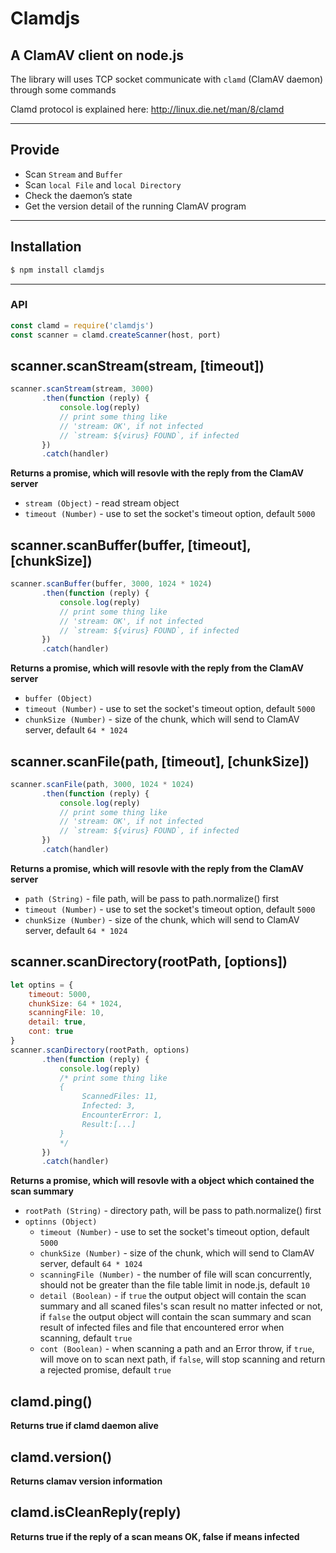 Clamdjs
===
A ClamAV client on node.js
---

The library will uses TCP socket communicate with `clamd` (ClamAV daemon) through some commands

Clamd protocol is explained here:
http://linux.die.net/man/8/clamd

----
## Provide
- Scan `Stream` and `Buffer`
- Scan `local File` and `local Directory`
- Check the daemon’s state
- Get the version detail of the running ClamAV program

----
## Installation

```sh
$ npm install clamdjs
```
----
### API
```js
const clamd = require('clamdjs')
const scanner = clamd.createScanner(host, port)
```
## scanner.scanStream(stream, [timeout])
```js
scanner.scanStream(stream, 3000)
       .then(function (reply) {
           console.log(reply) 
           // print some thing like
           // 'stream: OK', if not infected
           // `stream: ${virus} FOUND`, if infected
       })
       .catch(handler)
```
**Returns a promise, which will resovle with the reply from the ClamAV server**
- `stream (Object)` - read stream object 
- `timeout (Number)` - use to set the socket's timeout option, default `5000`

## scanner.scanBuffer(buffer, [timeout], [chunkSize])
```js
scanner.scanBuffer(buffer, 3000, 1024 * 1024)
       .then(function (reply) {
           console.log(reply) 
           // print some thing like
           // 'stream: OK', if not infected
           // `stream: ${virus} FOUND`, if infected
       })
       .catch(handler)
```
**Returns a promise, which will resovle with the reply from the ClamAV server**
- `buffer (Object)`
- `timeout (Number)` - use to set the socket's timeout option, default `5000`
- `chunkSize (Number)` - size of the chunk, which will send to ClamAV server, default `64 * 1024`

## scanner.scanFile(path, [timeout], [chunkSize])
```js
scanner.scanFile(path, 3000, 1024 * 1024)
       .then(function (reply) {
           console.log(reply) 
           // print some thing like
           // 'stream: OK', if not infected
           // `stream: ${virus} FOUND`, if infected
       })
       .catch(handler)
```
**Returns a promise, which will resovle with the reply from the ClamAV server**
- `path (String)` - file path, will be pass to path.normalize() first
- `timeout (Number)` - use to set the socket's timeout option, default `5000`
- `chunkSize (Number)` - size of the chunk, which will send to ClamAV server, default `64 * 1024`

## scanner.scanDirectory(rootPath, [options])
```js
let optins = {
    timeout: 5000,
    chunkSize: 64 * 1024,
    scanningFile: 10,
    detail: true,
    cont: true
}
scanner.scanDirectory(rootPath, options)
       .then(function (reply) {
           console.log(reply) 
           /* print some thing like
           {
                ScannedFiles: 11,
                Infected: 3,
                EncounterError: 1,
                Result:[...]
           }
           */
       })
       .catch(handler)
```
**Returns a promise, which will resovle with a object which contained the scan summary**

- `rootPath (String)` - directory path, will be pass to path.normalize() first
- `optinns (Object)`
  - `timeout (Number)` - use to set the socket's timeout option, default `5000`
  - `chunkSize (Number)` - size of the chunk, which will send to ClamAV server, default `64 * 1024`
  - `scanningFile (Number)` - the number of file will scan concurrently, should not be greater than the file table limit in node.js, default `10`
  - `detail (Boolean)` - if `true` the output object will contain the scan summary and all scaned files's scan result no matter infected or not, if `false` the output object will contain the scan summary and scan result of infected files and file that encountered error when scanning, default `true`
  - `cont (Boolean)` - when scanning a path and an Error throw, if `true`, will move on to scan next path, if `false`, will stop scanning and return a rejected promise, default `true`

## clamd.ping()
**Returns true if clamd daemon alive**

## clamd.version()
**Returns clamav version information**

## clamd.isCleanReply(reply)
**Returns true if the reply of a scan means OK, false if means infected**
